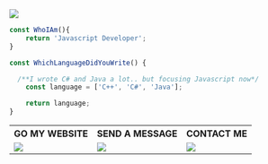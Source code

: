 <div>
 <div>
    <img src="https://github.com/SadikCihanAyaz/SadikCihanAyaz/blob/main/images/sunset.jpg?raw=true">
  </div>
</div>
<div>

```js
const WhoIAm(){
	return 'Javascript Developer';
}

const WhichLanguageDidYouWrite() {

  /**I wrote C# and Java a lot.. but focusing Javascript now*/
	const language = ['C++', 'C#', 'Java'];

	return language;
}
```
<table>
  <tr>
    <th>GO MY WEBSITE </th>
    <th>SEND A MESSAGE</th>
    <th>CONTACT ME</th>
  </tr>
  <tr>
    <td>    <a href="https://sadikcihanayaz.github.io/"><img src="https://github.com/SadikCihanAyaz/SadikCihanAyaz/blob/main/images/website.png?raw=true"></a></td>
        <td>    <a href="mailto:scayaz.19.19@gmail.com"><img src="https://github.com/SadikCihanAyaz/SadikCihanAyaz/blob/main/images/gmail.png?raw=true"></a></td>
            <td>    <a href="https://www.linkedin.com/in/sadikcihanayaz/"><img src="https://github.com/SadikCihanAyaz/SadikCihanAyaz/blob/main/images/linkedin.png?raw=true"></a></td>
  </tr>

</table>
